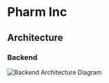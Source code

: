 # Pharm Inc

## Architecture

### Backend

![Backend Architecture Diagram](docs/backend-architecture.png)
